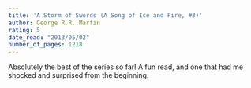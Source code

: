 ```yaml
---
title: 'A Storm of Swords (A Song of Ice and Fire, #3)'
author: George R.R. Martin
rating: 5
date_read: "2013/05/02"
number_of_pages: 1218
---
```


Absolutely the best of the series so far! A fun read, and one that had me shocked and surprised from the beginning. 